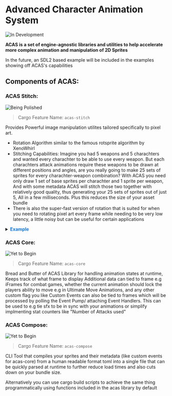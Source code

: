 # Advanced Character Animation System

![In Development](https://img.shields.io/badge/Project%20Status-In%20Development-DE8410?style=plastic)

**ACAS is a set of engine-agnostic libraries and utilities to help accelerate more complex animation and manipulation of 2D Sprites**<br>

In the future, an SDL2 based example will be included in the examples showing off ACAS's capabilities

## Components of ACAS:

### ACAS Stitch:
![Being Polished](https://img.shields.io/badge/Status-Being%20Polished-1077DE?style=plastic)

> Cargo Feature Name: `acas-stitch`

Provides Powerful image manipulation utilites tailored specifically to pixel art.
- Rotation Algorithm similar to the famous rotsprite algorithm by XenoWhirl
- Stitching Capabilities: Imagine you had 5 weapons and 5 charachters and wanted every charachter to be able to use every weapon. But each charachters attack animations require these weapons to be drawn at different positions and angles, are you really going to make 25 sets of sprites for every charachter-weapon combination? With ACAS you need only draw 1 set of base sprites per charachter and 1 sprite per weapon, And with some metadata ACAS will stitch those two together with relatively good quality, thus generating your 25 sets of sprites out of just 5, All in a few milliseconds. Plus this reduces the size of your asset bundle
- There is also the super-fast version of rotation that is suited for when you need to rotating pixel art every frame while needing to be very low latency, a little noisy but can be useful for certain applications

<details>
  <summary><b style="color:#1077DE">Example</b></summary>
  
  <img src="./readme_assets/Stitch_Demo.png">
</details>

### ACAS Core:
![Yet to Begin](https://img.shields.io/badge/Status-Yet%20To%20Begin-DE1047?style=plastic)

> Cargo Feature Name: `acas-core`

Bread and Butter of ACAS
Library for handling animation states at runtime, Keeps track of what frame to display
Additional data can tied to frame e.g iFrames for combat games, whether the current animation should lock the players ability to move e.g in Ultimate Move Animations, and any other custom flag you like
Custom Events can also be tied to frames which will be processed by polling the Event Pump/ attaching Event Handlers. This can be used to e.g tie sfx to be in sync with your animations or simplify implmenting stat counters like "Number of Attacks used"

### ACAS Compose:
![Yet to Begin](https://img.shields.io/badge/Status-Yet%20To%20Begin-DE1047?style=plastic)

> Cargo Feature Name: `acas-compose`

CLI Tool that compiles your sprites and their metadata (like custom events for acas-core) from a human readable format toml into a single file that can be quickly parsed at runtime to further reduce load times and also cuts down on your bundle size.

Alternatively you can use cargo build scripts to achieve the same thing programmatically using functions included in the acas library by default
